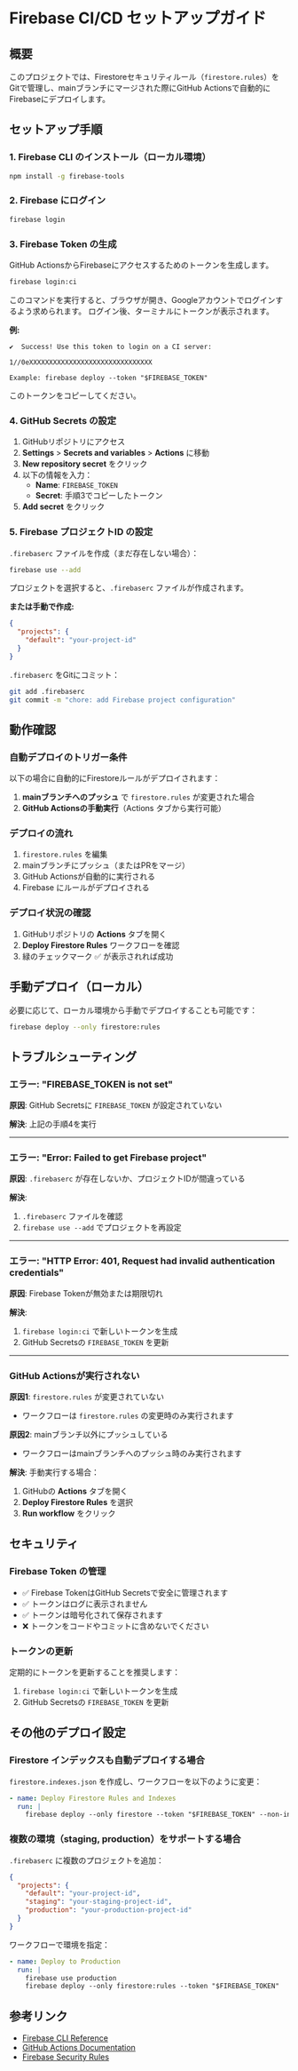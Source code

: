 # Firebase CI/CD セットアップガイド

## 概要

このプロジェクトでは、Firestoreセキュリティルール（`firestore.rules`）をGitで管理し、mainブランチにマージされた際にGitHub Actionsで自動的にFirebaseにデプロイします。

## セットアップ手順

### 1. Firebase CLI のインストール（ローカル環境）

```bash
npm install -g firebase-tools
```

### 2. Firebase にログイン

```bash
firebase login
```

### 3. Firebase Token の生成

GitHub ActionsからFirebaseにアクセスするためのトークンを生成します。

```bash
firebase login:ci
```

このコマンドを実行すると、ブラウザが開き、Googleアカウントでログインするよう求められます。
ログイン後、ターミナルにトークンが表示されます。

**例:**
```
✔  Success! Use this token to login on a CI server:

1//0eXXXXXXXXXXXXXXXXXXXXXXXXXXXXXXX

Example: firebase deploy --token "$FIREBASE_TOKEN"
```

このトークンをコピーしてください。

### 4. GitHub Secrets の設定

1. GitHubリポジトリにアクセス
2. **Settings** > **Secrets and variables** > **Actions** に移動
3. **New repository secret** をクリック
4. 以下の情報を入力：
   - **Name**: `FIREBASE_TOKEN`
   - **Secret**: 手順3でコピーしたトークン
5. **Add secret** をクリック

### 5. Firebase プロジェクトID の設定

`.firebaserc` ファイルを作成（まだ存在しない場合）：

```bash
firebase use --add
```

プロジェクトを選択すると、`.firebaserc` ファイルが作成されます。

**または手動で作成:**

```json
{
  "projects": {
    "default": "your-project-id"
  }
}
```

`.firebaserc` をGitにコミット：

```bash
git add .firebaserc
git commit -m "chore: add Firebase project configuration"
```

## 動作確認

### 自動デプロイのトリガー条件

以下の場合に自動的にFirestoreルールがデプロイされます：

1. **mainブランチへのプッシュ** で `firestore.rules` が変更された場合
2. **GitHub Actionsの手動実行**（Actions タブから実行可能）

### デプロイの流れ

1. `firestore.rules` を編集
2. mainブランチにプッシュ（またはPRをマージ）
3. GitHub Actionsが自動的に実行される
4. Firebase にルールがデプロイされる

### デプロイ状況の確認

1. GitHubリポジトリの **Actions** タブを開く
2. **Deploy Firestore Rules** ワークフローを確認
3. 緑のチェックマーク ✅ が表示されれば成功

## 手動デプロイ（ローカル）

必要に応じて、ローカル環境から手動でデプロイすることも可能です：

```bash
firebase deploy --only firestore:rules
```

## トラブルシューティング

### エラー: "FIREBASE_TOKEN is not set"

**原因**: GitHub Secretsに `FIREBASE_TOKEN` が設定されていない

**解決**: 上記の手順4を実行

---

### エラー: "Error: Failed to get Firebase project"

**原因**: `.firebaserc` が存在しないか、プロジェクトIDが間違っている

**解決**:
1. `.firebaserc` ファイルを確認
2. `firebase use --add` でプロジェクトを再設定

---

### エラー: "HTTP Error: 401, Request had invalid authentication credentials"

**原因**: Firebase Tokenが無効または期限切れ

**解決**:
1. `firebase login:ci` で新しいトークンを生成
2. GitHub Secretsの `FIREBASE_TOKEN` を更新

---

### GitHub Actionsが実行されない

**原因1**: `firestore.rules` が変更されていない
- ワークフローは `firestore.rules` の変更時のみ実行されます

**原因2**: mainブランチ以外にプッシュしている
- ワークフローはmainブランチへのプッシュ時のみ実行されます

**解決**: 手動実行する場合：
1. GitHubの **Actions** タブを開く
2. **Deploy Firestore Rules** を選択
3. **Run workflow** をクリック

## セキュリティ

### Firebase Token の管理

- ✅ Firebase TokenはGitHub Secretsで安全に管理されます
- ✅ トークンはログに表示されません
- ✅ トークンは暗号化されて保存されます
- ❌ トークンをコードやコミットに含めないでください

### トークンの更新

定期的にトークンを更新することを推奨します：

1. `firebase login:ci` で新しいトークンを生成
2. GitHub Secretsの `FIREBASE_TOKEN` を更新

## その他のデプロイ設定

### Firestore インデックスも自動デプロイする場合

`firestore.indexes.json` を作成し、ワークフローを以下のように変更：

```yaml
- name: Deploy Firestore Rules and Indexes
  run: |
    firebase deploy --only firestore --token "$FIREBASE_TOKEN" --non-interactive
```

### 複数の環境（staging, production）をサポートする場合

`.firebaserc` に複数のプロジェクトを追加：

```json
{
  "projects": {
    "default": "your-project-id",
    "staging": "your-staging-project-id",
    "production": "your-production-project-id"
  }
}
```

ワークフローで環境を指定：

```yaml
- name: Deploy to Production
  run: |
    firebase use production
    firebase deploy --only firestore:rules --token "$FIREBASE_TOKEN"
```

## 参考リンク

- [Firebase CLI Reference](https://firebase.google.com/docs/cli)
- [GitHub Actions Documentation](https://docs.github.com/en/actions)
- [Firebase Security Rules](https://firebase.google.com/docs/firestore/security/get-started)
